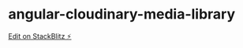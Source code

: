 # angular-cloudinary-media-library

[Edit on StackBlitz ⚡️](https://stackblitz.com/edit/angular-n6y2hf)
